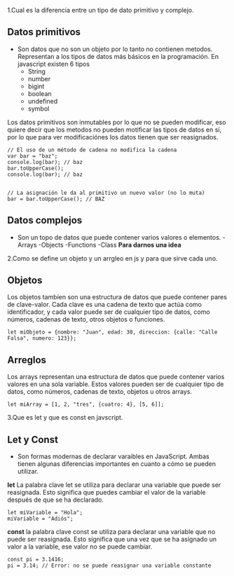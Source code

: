 1.Cual es la diferencia entre un tipo de dato primitivo y complejo.

## Datos primitivos
- Son datos que no son un objeto por lo tanto no contienen metodos. Representan a los tipos de datos más básicos en la programación. En javascript existen 6 tipos
	- String
	- number
	- bigint
	- boolean
	- undefined
	- symbol

Los datos primitivos son inmutables por lo que no se pueden modificar, eso quiere decir que los metodos no pueden motificar las tipos de datos en sí, por lo que 
para ver modificaciónes los datos tienen que ser reasignados.

```
// El uso de un método de cadena no modifica la cadena
var bar = "baz";
console.log(bar); // baz
bar.toUpperCase();
console.log(bar); // baz


// La asignación le da al primitivo un nuevo valor (no lo muta)
bar = bar.toUpperCase(); // BAZ
```
## Datos complejos
- Son un topo de datos que puede contener varios valores o elementos.
	-Arrays
	-Objects
	-Functions
	-Class
**Para darnos una idea**

2.Como se define un objeto y un arrgleo en js y para que sirve cada uno.
## Objetos

Los objetos tambíen son una estructura de datos que puede contener pares de clave-valor. Cada clave es una cadena de texto que actúa como identificador, y 
cada valor puede ser de cualquier tipo de datos, como números, cadenas de texto, otros objetos o funciones.
```
let miObjeto = {nombre: "Juan", edad: 30, direccion: {calle: "Calle Falsa", numero: 123}};
```

## Arreglos

Los arrays representan una estructura de datos que puede contener varios valores en una sola variable. Estos valores pueden ser de cualquier tipo de datos, 
como números, cadenas de texto, objetos u otros arrays.
```
let miArray = [1, 2, "tres", {cuatro: 4}, [5, 6]];
```

3.Que es let y que es const en javscript.
## Let y Const
- Son formas modernas de declarar varaibles en JavaScript. Ambas tienen algunas diferencias importantes en cuanto a cómo se pueden utilizar.

**let**
La palabra clave let se utiliza para declarar una variable que puede ser reasignada. Esto significa que puedes cambiar el valor de la variable después de que se ha declarado. 
```
let miVariable = "Hola";
miVariable = "Adiós";
```
**const**
la palabra clave const se utiliza para declarar una variable que no puede ser reasignada. Esto significa que una vez que se ha asignado un valor a 
la variable, ese valor no se puede cambiar.
```
const pi = 3.1416;
pi = 3.14; // Error: no se puede reasignar una variable constante

```